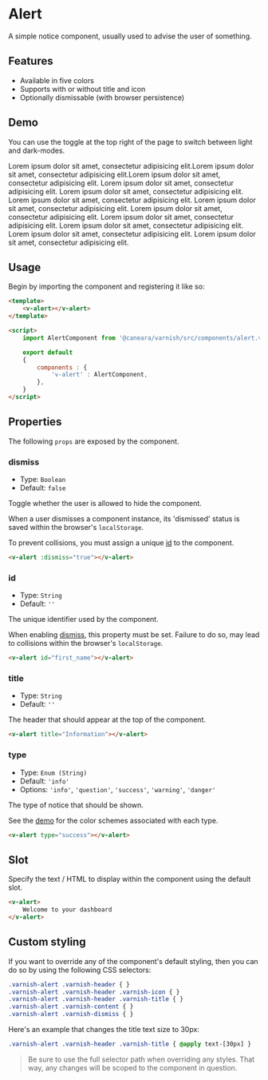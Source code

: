 # Alert

A simple notice component, usually used to advise the user of something.

## Features

* Available in five colors
* Supports with or without title and icon
* Optionally dismissable (with browser persistence)

## Demo

You can use the toggle at the top right of the page to switch between light and dark-modes.

<!-- Setup -->
<script setup>
    import AlertComponent from '../../src/components/alert.vue';
</script>

<!-- Demo -->
<div class="flex flex-col gap-y-6 mt-8">
    <ClientOnly>
        <AlertComponent type="info">Lorem ipsum dolor sit amet, consectetur adipisicing elit.Lorem ipsum dolor sit amet, consectetur adipisicing elit.Lorem ipsum dolor sit amet, consectetur adipisicing elit.</AlertComponent>
        <AlertComponent type="question">Lorem ipsum dolor sit amet, consectetur adipisicing elit.</AlertComponent>
        <AlertComponent type="success">Lorem ipsum dolor sit amet, consectetur adipisicing elit.</AlertComponent>
        <AlertComponent type="warning">Lorem ipsum dolor sit amet, consectetur adipisicing elit.</AlertComponent>
        <AlertComponent type="danger">Lorem ipsum dolor sit amet, consectetur adipisicing elit.</AlertComponent>
        <AlertComponent title="Information" type="info">Lorem ipsum dolor sit amet, consectetur adipisicing elit.</AlertComponent>
        <AlertComponent title="Question" type="question">Lorem ipsum dolor sit amet, consectetur adipisicing elit.</AlertComponent>
        <AlertComponent title="Success" type="success">Lorem ipsum dolor sit amet, consectetur adipisicing elit.</AlertComponent>
        <AlertComponent title="Warning" type="warning">Lorem ipsum dolor sit amet, consectetur adipisicing elit.</AlertComponent>
        <AlertComponent title="Danger" type="danger">Lorem ipsum dolor sit amet, consectetur adipisicing elit.</AlertComponent>
    </ClientOnly>
</div>

## Usage

Begin by importing the component and registering it like so:

```html
<template>
    <v-alert></v-alert>
</template>

<script>
    import AlertComponent from '@caneara/varnish/src/components/alert.vue';

    export default
    {
        components : {
            'v-alert' : AlertComponent,
        },
    }
</script>
```

## Properties

The following `props` are exposed by the component.

### dismiss

- Type: `Boolean`
- Default: `false`

Toggle whether the user is allowed to hide the component.

When a user dismisses a component instance, its 'dismissed' status is saved within the browser's `localStorage`.

To prevent collisions, you must assign a unique [id](#id) to the component.

```html
<v-alert :dismiss="true"></v-alert>
```

### id

- Type: `String`
- Default: `''`

The unique identifier used by the component.

When enabling [dismiss](#dismiss), this property must be set. Failure to do so, may lead to collisions within the browser's `localStorage`.

```html
<v-alert id="first_name"></v-alert>
```

### title

- Type: `String`
- Default: `''`

The header that should appear at the top of the component.

```html
<v-alert title="Information"></v-alert>
```

### type

- Type: `Enum (String)`
- Default: `'info'`
- Options: `'info'`, `'question'`, `'success'`, `'warning'`, `'danger'`

The type of notice that should be shown.

See the [demo](#demo) for the color schemes associated with each type.

```html
<v-alert type="success"></v-alert>
```

## Slot

Specify the text / HTML to display within the component using the default slot.

```html
<v-alert>
    Welcome to your dashboard
</v-alert>
```

## Custom styling

If you want to override any of the component's default styling, then you can do so by using the following CSS selectors:

```css
.varnish-alert .varnish-header { }
.varnish-alert .varnish-header .varnish-icon { }
.varnish-alert .varnish-header .varnish-title { }
.varnish-alert .varnish-content { }
.varnish-alert .varnish-dismiss { }
```

Here's an example that changes the title text size to 30px:

```css
.varnish-alert .varnish-header .varnish-title { @apply text-[30px] }
```

> Be sure to use the full selector path when overriding any styles. That way, any changes will be scoped to the component in question.